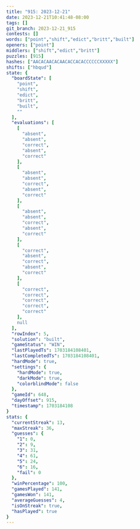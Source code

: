 ```yaml
---
title: "915: 2023-12-21"
date: 2023-12-21T10:41:48-08:00
tags: []
git_branch: 2023-12-21_915
contests: []
words: ["point","shift","edict","britt","built"]
openers: ["point"]
middlers: ["shift","edict","britt"]
puzzles: [915]
hashes: ["AACACAACACAACACCACACCCCCCXXXXX"]
shifts: ["hbqud"]
state: {
  "boardState": [
    "point",
    "shift",
    "edict",
    "britt",
    "built",
    ""
  ],
  "evaluations": [
    [
      "absent",
      "absent",
      "correct",
      "absent",
      "correct"
    ],
    [
      "absent",
      "absent",
      "correct",
      "absent",
      "correct"
    ],
    [
      "absent",
      "absent",
      "correct",
      "absent",
      "correct"
    ],
    [
      "correct",
      "absent",
      "correct",
      "absent",
      "correct"
    ],
    [
      "correct",
      "correct",
      "correct",
      "correct",
      "correct"
    ],
    null
  ],
  "rowIndex": 5,
  "solution": "built",
  "gameStatus": "WIN",
  "lastPlayedTs": 1703184108401,
  "lastCompletedTs": 1703184108401,
  "hardMode": true,
  "settings": {
    "hardMode": true,
    "darkMode": true,
    "colorblindMode": false
  },
  "gameId": 648,
  "dayOffset": 915,
  "timestamp": 1703184108
}
stats: {
  "currentStreak": 13,
  "maxStreak": 36,
  "guesses": {
    "1": 0,
    "2": 9,
    "3": 31,
    "4": 61,
    "5": 24,
    "6": 16,
    "fail": 0
  },
  "winPercentage": 100,
  "gamesPlayed": 141,
  "gamesWon": 141,
  "averageGuesses": 4,
  "isOnStreak": true,
  "hasPlayed": true
}
---
```

<!-- more -->
